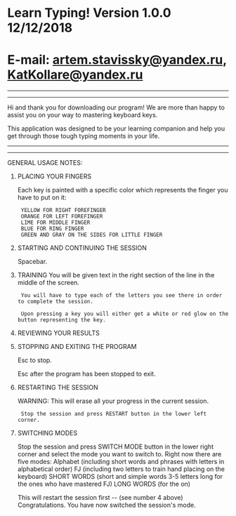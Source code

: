 # Learn Typing! Version 1.0.0 12/12/2018
# E-mail: artem.stavissky@yandex.ru, KatKollare@yandex.ru
______________________________________________________________________
-------------------------------------------------------------------

Hi and thank you for downloading our program! We are more than
happy to assist you on your way to mastering keyboard keys.

This application was designed to be your learning companion and
help you get through those tough typing moments in your life.

_________________________________________________________________________________________________________
-----------------------------------------------------------------------------------------------------

GENERAL USAGE NOTES:

1. PLACING YOUR FINGERS

	Each key is painted with a specific color which represents the finger you have to put on it:

		YELLOW FOR RIGHT FOREFINGER
		ORANGE FOR LEFT FOREFINGER
		LIME FOR MIDDLE FINGER
		BLUE FOR RING FINGER
		GREEN AND GRAY ON THE SIDES FOR LITTLE FINGER

2. STARTING AND CONTINUING THE SESSION

	Spacebar.

3. TRAINING
		You will be given text in the right section of the line in the middle of the screen.

		You will have to type each of the letters you see there in order to complete the session.
		
		Upon pressing a key you will either get a white or red glow on the button representing the key.

4. REVIEWING YOUR RESULTS

		

5. STOPPING AND EXITING THE PROGRAM

	Esc to stop.

	Esc after the program has been stopped to exit.

6. RESTARTING THE SESSION
	
	WARNING:
	This will erase all your progress in the current session.

		Stop the session and press RESTART button in the lower left corner.

7. SWITCHING MODES
	
	Stop the session and press SWITCH MODE button in the lower right corner
		and select the mode you want to switch to.
    Right now there are five modes:
      Alphabet (including short words and phrases with letters in alphabetical order)
      FJ (including two letters to train hand placing on the keyboard)
      SHORT WORDS (short and simple words 3-5 letters long for the ones who have mastered FJ)
      LONG WORDS (for the on)

	This will restart the session first -- (see number 4 above)
		Congratulations. You have now switched the session's mode.
